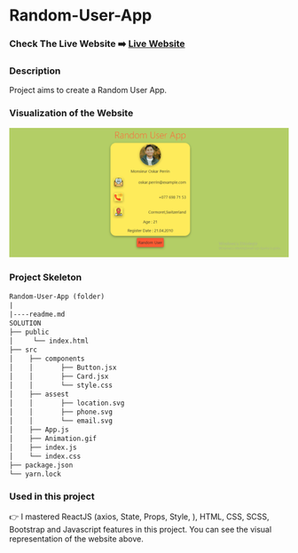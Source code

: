 # Random-User-App

### Check The Live Website ➡️ [Live Website](https://sekunev.github.io/Tour-Places/)

### Description

Project aims to create a Random User App.

### Visualization of the Website

![image](https://github.com/Sekunev/Random-User-App/blob/main/Animation.gif)

### Project Skeleton

```
Random-User-App (folder)
|
|----readme.md
SOLUTION
├── public
│     └── index.html
├── src
│    ├── components
│    │       ├── Button.jsx
│    │       ├── Card.jsx
│    │       └── style.css
│    ├── assest
│    │       ├── location.svg
│    │       ├── phone.svg
│    │       └── email.svg
│    ├── App.js
│    ├── Animation.gif
│    ├── index.js
│    └── index.css
├── package.json
└── yarn.lock
```

### Used in this project

👉 I mastered ReactJS (axios, State, Props, Style, ), HTML, CSS, SCSS, Bootstrap and Javascript features in this project. You can see the visual representation of the website above.
